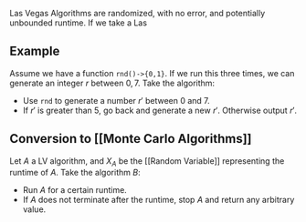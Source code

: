 Las Vegas Algorithms are randomized, with no error, and potentially unbounded runtime. If we take a Las
## Example
Assume we have a function `rnd()->{0,1}`. If we run this three times, we can generate an integer $r$ between $0,7$.
Take the algorithm:
- Use `rnd` to generate a number $r'$ between 0 and 7.
- If $r'$ is greater than $5$, go back and generate a new $r'$. Otherwise output $r'$.
## Conversion to [[Monte Carlo Algorithms]]
Let $A$ a LV algorithm, and $X_A$ be the [[Random Variable]] representing the runtime of $A$. Take the algorithm $B$:
- Run $A$ for a certain runtime.
- If $A$ does not terminate after the runtime, stop $A$ and return any arbitrary value.